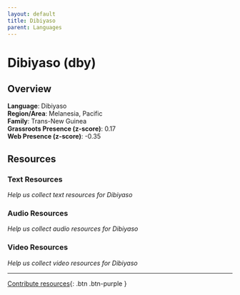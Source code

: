 ```yaml
---
layout: default
title: Dibiyaso
parent: Languages
---
```


# Dibiyaso (dby)

## Overview

**Language**: Dibiyaso  
**Region/Area**: Melanesia, Pacific  
**Family**: Trans-New Guinea  
**Grassroots Presence (z-score)**: 0.17  
**Web Presence (z-score)**: -0.35  

## Resources

### Text Resources
*Help us collect text resources for Dibiyaso*

### Audio Resources
*Help us collect audio resources for Dibiyaso*

### Video Resources
*Help us collect video resources for Dibiyaso*

---

[Contribute resources](https://forms.office.com/e/1SfLJx3u1r){: .btn .btn-purple }
